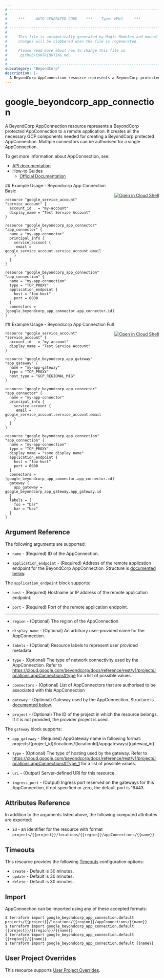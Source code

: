 ```yaml
---
# ----------------------------------------------------------------------------
#
#     ***     AUTO GENERATED CODE    ***    Type: MMv1     ***
#
# ----------------------------------------------------------------------------
#
#     This file is automatically generated by Magic Modules and manual
#     changes will be clobbered when the file is regenerated.
#
#     Please read more about how to change this file in
#     .github/CONTRIBUTING.md.
#
# ----------------------------------------------------------------------------
subcategory: "BeyondCorp"
description: |-
  A BeyondCorp AppConnection resource represents a BeyondCorp protected AppConnection to a remote application.
---
```


# google\_beyondcorp\_app\_connection

A BeyondCorp AppConnection resource represents a BeyondCorp protected AppConnection to a remote application.
It creates all the necessary GCP components needed for creating a BeyondCorp protected AppConnection. 
Multiple connectors can be authorised for a single AppConnection.


To get more information about AppConnection, see:

* [API documentation](https://cloud.google.com/beyondcorp/docs/reference/rest#rest-resource:-v1.projects.locations.appconnections)
* How-to Guides
    * [Official Documentation](https://cloud.google.com/beyondcorp-enterprise/docs/enable-app-connector)

<div class = "oics-button" style="float: right; margin: 0 0 -15px">
  <a href="https://console.cloud.google.com/cloudshell/open?cloudshell_git_repo=https%3A%2F%2Fgithub.com%2Fterraform-google-modules%2Fdocs-examples.git&cloudshell_working_dir=beyondcorp_app_connection_basic&cloudshell_image=gcr.io%2Fcloudshell-images%2Fcloudshell%3Alatest&open_in_editor=main.tf&cloudshell_print=.%2Fmotd&cloudshell_tutorial=.%2Ftutorial.md" target="_blank">
    <img alt="Open in Cloud Shell" src="//gstatic.com/cloudssh/images/open-btn.svg" style="max-height: 44px; margin: 32px auto; max-width: 100%;">
  </a>
</div>
## Example Usage - Beyondcorp App Connection Basic


```hcl
resource "google_service_account" "service_account" {
  account_id   = "my-account"
  display_name = "Test Service Account"
}

resource "google_beyondcorp_app_connector" "app_connector" {
  name = "my-app-connector"
  principal_info {
    service_account {
     email = google_service_account.service_account.email
    }
  }
}

resource "google_beyondcorp_app_connection" "app_connection" {
  name = "my-app-connection"
  type = "TCP_PROXY"
  application_endpoint {
    host = "foo-host"
    port = 8080
  }
  connectors = [google_beyondcorp_app_connector.app_connector.id]
}
```
<div class = "oics-button" style="float: right; margin: 0 0 -15px">
  <a href="https://console.cloud.google.com/cloudshell/open?cloudshell_git_repo=https%3A%2F%2Fgithub.com%2Fterraform-google-modules%2Fdocs-examples.git&cloudshell_working_dir=beyondcorp_app_connection_full&cloudshell_image=gcr.io%2Fcloudshell-images%2Fcloudshell%3Alatest&open_in_editor=main.tf&cloudshell_print=.%2Fmotd&cloudshell_tutorial=.%2Ftutorial.md" target="_blank">
    <img alt="Open in Cloud Shell" src="//gstatic.com/cloudssh/images/open-btn.svg" style="max-height: 44px; margin: 32px auto; max-width: 100%;">
  </a>
</div>
## Example Usage - Beyondcorp App Connection Full


```hcl
resource "google_service_account" "service_account" {
  account_id   = "my-account"
  display_name = "Test Service Account"
}

resource "google_beyondcorp_app_gateway" "app_gateway" {
  name = "my-app-gateway"
  type = "TCP_PROXY"
  host_type = "GCP_REGIONAL_MIG"
}

resource "google_beyondcorp_app_connector" "app_connector" {
  name = "my-app-connector"
  principal_info {
    service_account {
     email = google_service_account.service_account.email
    }
  }
}

resource "google_beyondcorp_app_connection" "app_connection" {
  name = "my-app-connection"
  type = "TCP_PROXY"
  display_name = "some display name"
  application_endpoint {
    host = "foo-host"
    port = 8080
  }
  connectors = [google_beyondcorp_app_connector.app_connector.id]
  gateway {
    app_gateway = google_beyondcorp_app_gateway.app_gateway.id
  }
  labels = {
    foo = "bar"
    bar = "baz"
  }
}
```

## Argument Reference

The following arguments are supported:


* `name` -
  (Required)
  ID of the AppConnection.

* `application_endpoint` -
  (Required)
  Address of the remote application endpoint for the BeyondCorp AppConnection.
  Structure is [documented below](#nested_application_endpoint).


<a name="nested_application_endpoint"></a>The `application_endpoint` block supports:

* `host` -
  (Required)
  Hostname or IP address of the remote application endpoint.

* `port` -
  (Required)
  Port of the remote application endpoint.

- - -


* `region` -
  (Optional)
  The region of the AppConnection.

* `display_name` -
  (Optional)
  An arbitrary user-provided name for the AppConnection.

* `labels` -
  (Optional)
  Resource labels to represent user provided metadata.

* `type` -
  (Optional)
  The type of network connectivity used by the AppConnection. Refer to
  https://cloud.google.com/beyondcorp/docs/reference/rest/v1/projects.locations.appConnections#type
  for a list of possible values.

* `connectors` -
  (Optional)
  List of AppConnectors that are authorised to be associated with this AppConnection

* `gateway` -
  (Optional)
  Gateway used by the AppConnection.
  Structure is [documented below](#nested_gateway).

* `project` - (Optional) The ID of the project in which the resource belongs.
    If it is not provided, the provider project is used.


<a name="nested_gateway"></a>The `gateway` block supports:

* `app_gateway` -
  (Required)
  AppGateway name in following format: projects/{project_id}/locations/{locationId}/appgateways/{gateway_id}.

* `type` -
  (Optional)
  The type of hosting used by the gateway. Refer to
  https://cloud.google.com/beyondcorp/docs/reference/rest/v1/projects.locations.appConnections#Type_1
  for a list of possible values.

* `uri` -
  (Output)
  Server-defined URI for this resource.

* `ingress_port` -
  (Output)
  Ingress port reserved on the gateways for this AppConnection, if not specified or zero, the default port is 19443.

## Attributes Reference

In addition to the arguments listed above, the following computed attributes are exported:

* `id` - an identifier for the resource with format `projects/{{project}}/locations/{{region}}/appConnections/{{name}}`


## Timeouts

This resource provides the following
[Timeouts](https://developer.hashicorp.com/terraform/plugin/sdkv2/resources/retries-and-customizable-timeouts) configuration options:

- `create` - Default is 30 minutes.
- `update` - Default is 30 minutes.
- `delete` - Default is 30 minutes.

## Import


AppConnection can be imported using any of these accepted formats:

```
$ terraform import google_beyondcorp_app_connection.default projects/{{project}}/locations/{{region}}/appConnections/{{name}}
$ terraform import google_beyondcorp_app_connection.default {{project}}/{{region}}/{{name}}
$ terraform import google_beyondcorp_app_connection.default {{region}}/{{name}}
$ terraform import google_beyondcorp_app_connection.default {{name}}
```

## User Project Overrides

This resource supports [User Project Overrides](https://registry.terraform.io/providers/hashicorp/google/latest/docs/guides/provider_reference#user_project_override).
